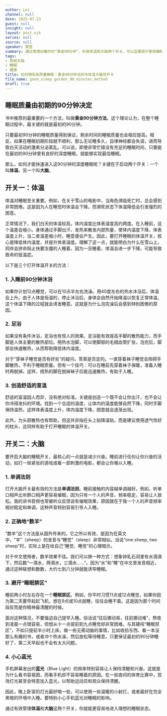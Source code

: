 ```yaml
---
author: Lei
channel: null
date: 2025-07-23
guest: null
insight: null
layout: post.njk
series: null
source: null
speaker: 樊登
summary: 通过管理初睡时的“黄金90分钟”，利用体温和大脑两个开关，可以显著提升整体睡眠质量。
tags:
- 视频文稿
- 睡眠
- 健康
title: 如何拥有高质量睡眠：黄金90分钟法则与体温大脑双开关
file_name: good_sleep_golden_90_minutes_method
draft: true
---
```


## 睡眠质量由初期的90分钟决定

书中推荐的最重要的一个方法，叫做**黄金90分钟方法**。这个理论认为，在整个睡眠过程中，最关键的就是最初的90分钟。

只要最初90分钟的睡眠质量得到保证，剩余时间的睡眠质量也会相应提高。相反，如果在睡眠初期阶段就不顺利，那么无论睡多久，自律神经都会失调，进而导致白天活动的激素分泌紊乱。可以说，即便非常忙碌没有充足的睡眠时间，只要能在最初的90分钟里有良好的深度睡眠，就能够实现最佳睡眠。

那么，如何才能快速进入这90分钟的深度睡眠呢？关键在于启动两个开关：一个叫**体温**，另一个叫**大脑**。

## 开关一：体温

体温对睡眠至关重要。例如，在关于雪山的电影中，当角色濒临死亡时，总会感到非常困倦。这是因为人在睡觉时体温会下降，而濒死状态下体温降低会引发强烈的困意。

正常情况下，我们白天的体温较高，体内温度比体表温度高约两度。在入睡前，这个温差会缩小。身体通过手脚出汗、发热来散发内部热量，使体内温度下降，体表温度上升，当二者温差缩小时，睡意便会产生。因此，要打开睡眠的体温开关，核心是降低体内温度，并提升体表温度。理解了这一点，就能明白为什么在雪山上，同伴会拼命阻止快要冻僵的人睡着，因为一旦睡着，体温会进一步下降，可能导致致命的低温症。

以下是三个打开体温开关的方法：

### 1. 入睡前90分钟沐浴

如果你计划12点睡觉，可以在10点半左右洗澡。用40度左右的热水沐浴后，体温会上升。由于人体是恒温的，停止沐浴后，身体会自然开始降温以恢复正常体温，这个体温下降的过程就会诱发睡意。这就是为什么泡完澡后会感到特别困倦的原因。

### 2. 足浴

如果没有条件沐浴，足浴也有惊人的效果。足浴能有效提高手脚的散热能力，而手脚是人体主要的散热部位。用热水泡脚，可以使脚部的毛细血管扩张，泡完后，脚部会快速散热，从而帮助降低体内温度。

对于“穿袜子睡觉是否有好处”的疑问，答案是否定的。一直穿着袜子睡觉会阻碍手脚散热，不利于睡眠质量。但有一个技巧：可以在睡前先穿着袜子保暖，准备入睡时再脱掉。这样，捂热的脚在脱掉袜子后能迅速散热，有助于入睡。

### 3. 创造舒适的室温

舒适的室温因人而异，没有绝对标准。关键是创造一个既不会让你出汗，也不会让你冷得发抖的环境。找到一个合适的温度，让体内的温度能够自然下降，同时手脚保持温热，这样体表温度上升，体内温度下降，困意就会逐渐出现。

此外，为头部散热也有帮助，但这并非指在头上贴降温贴，而是建议使用透气性好的枕头，这同样有助于打开睡眠的体温开关。

## 开关二：大脑

要开启大脑的睡眠开关，最核心的一点就是减少兴奋。睡前进行任何让你兴奋的活动，如打一局紧张的游戏或看一部刺激的电影，都会让你难以入睡。

### 1. 单调法则

打开大脑开关最有效的方法是**单调法则**。睡前接触的内容越单调越好。例如，听单口相声比听群口相声更容易催眠，因为只有一个人的声音，频率稳定，容易让人放松。我的讲书音频也常被听众反馈说有催眠效果，原因就在于我一个人的声音频率相对稳定和单调，这种声音特别容易引导人入睡。

### 2. 正确地“数羊”

“数羊”这个方法是从国外传来的。它之所以有效，是因为在英文中，“羊”（sheep）的发音与“睡觉”（sleep）非常相似。当说“one sheep, two sheep”时，实际上是在给自己“睡觉、睡觉”的心理暗示。

对于中文使用者，数羊效果不佳。我们可以换一种方式：想象钟乳石洞里有水滴滴下，然后数“一滴水，两滴水，三滴水……”。因为“水”和“睡”在中文里发音相近，通过这种联想和数数，大约七到八分钟就能诱导睡眠。

### 3. 避开“睡眠禁区”

睡前两小时左右存在一个**睡眠禁区**。例如，你平时习惯11点或12点睡觉，如果你因为第二天要早起赶飞机，想在9点或10点就睡，往往会睡不着。这是因为那个时间段反而是你精神最清醒的时候。

面对这种情况，不要强迫自己提早入睡。俗话说“往后挪动易，往前挪动难”，熬夜到凌晨一点很容易，但想从十一点提前到九点睡觉却非常困难。与其硬闯“睡眠禁区”，不如只提前半小时上床，做一些无需动脑的事情，比如收拾东西、看一本没那么有趣的书，或者冲个热水澡，然后放松等待睡意。只要保证最初的90分钟睡好了，第二天早起也不会有太大问题。

### 4. 小心蓝光

手机屏幕发出的**蓝光**（Blue Light）的频率特别容易让人保持清醒和兴奋。这就是为什么看书容易困，而看手机却不容易睡着的原因。在一些夜间的体育比赛中，现场灯光甚至会特意加入蓝光，以帮助运动员和观众保持清醒。

因此，晚上卧室的灯光最好暗一些，可以使用一些温暖的小射灯，或者最好在完全黑暗的环境中入睡。要特别小心手机蓝光对睡眠的影响。

通过有效管理**体温**和**大脑**这两个开关，你就能更容易地进入理想的睡眠状态。

